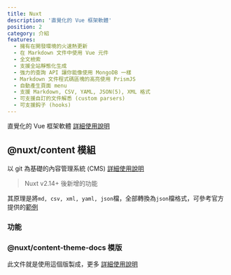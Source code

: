 ```yaml
---
title: Nuxt
description: '直覺化的 Vue 框架軟體'
position: 2
category: 介紹
features:
  - 擁有在開發環境的火速熱更新
  - 在 Markdown 文件中使用 Vue 元件
  - 全文檢索
  - 支援全站靜態化生成
  - 強力的查詢 API 讓你能像使用 MongoDB 一樣
  - Markdown 文件程式碼區塊的高亮使用 PrismJS
  - 自動產生頁面 menu
  - 支援 Markdown, CSV, YAML, JSON(5), XML 格式
  - 可支援自訂的文件解悉 (custom parsers)
  - 可支援鈎子 (hooks)
---
```


直覺化的 Vue 框架軟體 [詳細使用說明](https://nuxtjs.org/)

## @nuxt/content 模組

以 git 為基礎的內容管理系統 (CMS) [詳細使用說明](https://content.nuxtjs.org/)

> Nuxt <badge>v2.14+</badge> 後新增的功能

其原理是將`md, csv, xml, yaml, json`檔，全部轉換為`json`檔格式，可參考官方提供的[範例](https://content.nuxtjs.org/writing#example)

### 功能

<list :items="features"></list>

### @nuxt/content-theme-docs 模版

此文件就是使用這個版製成，更多 [詳細使用說明](https://content.nuxtjs.org/themes/docs)
